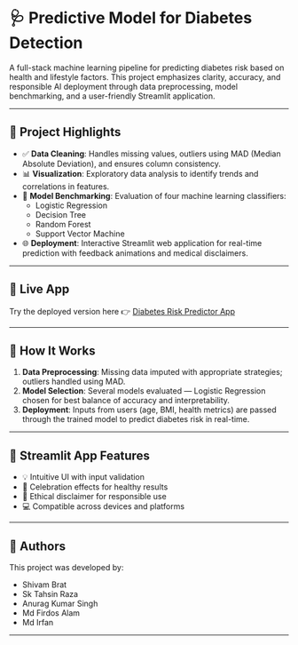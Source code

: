 # 🩺 Predictive Model for Diabetes Detection

A full-stack machine learning pipeline for predicting diabetes risk based on health and lifestyle factors. This project emphasizes clarity, accuracy, and responsible AI deployment through data preprocessing, model benchmarking, and a user-friendly Streamlit application.

---

## 📌 Project Highlights

- ✅ **Data Cleaning**: Handles missing values, outliers using MAD (Median Absolute Deviation), and ensures column consistency.  
- 📊 **Visualization**: Exploratory data analysis to identify trends and correlations in features.  
- 🤖 **Model Benchmarking**: Evaluation of four machine learning classifiers:  
  - Logistic Regression  
  - Decision Tree  
  - Random Forest  
  - Support Vector Machine  
- 🌐 **Deployment**: Interactive Streamlit web application for real-time prediction with feedback animations and medical disclaimers.  

---

## 🚀 Live App

Try the deployed version here 👉 [Diabetes Risk Predictor App](https://diabetes-indicator.streamlit.app/)

---

## 🧠 How It Works

1. **Data Preprocessing**: Missing data imputed with appropriate strategies; outliers handled using MAD.  
2. **Model Selection**: Several models evaluated — Logistic Regression chosen for best balance of accuracy and interpretability.  
3. **Deployment**: Inputs from users (age, BMI, health metrics) are passed through the trained model to predict diabetes risk in real-time.  

---

## 🌟 Streamlit App Features

- 💡 Intuitive UI with input validation  
- 🎉 Celebration effects for healthy results  
- 🧾 Ethical disclaimer for responsible use  
- 💻 Compatible across devices and platforms  

---

## 👥 Authors

This project was developed by:

- Shivam Brat  
- Sk Tahsin Raza  
- Anurag Kumar Singh  
- Md Firdos Alam  
- Md Irfan  

---
